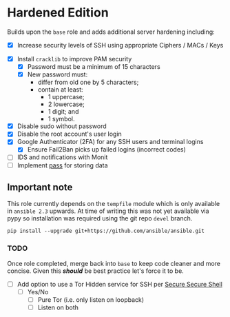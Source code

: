 # Hardened Edition
Builds upon the `base` role and adds additional server hardening including:

* [x] Increase security levels of SSH using appropriate Ciphers / MACs / Keys
<!-- * [ ] Create ssh keys using `ssh_key_passphrase` with the
    [User Module](http://docs.ansible.com/ansible/user_module.html). -->
* [x] Install `cracklib` to improve PAM security
    * [x] Password must be a minimum of 15 characters
    * [x] New password must:
        * differ from old one by 5 characters;
        * contain at least:
            * 1 uppercase;
            * 2 lowercase;
            * 1 digit; and
            * 1 symbol.
* [x] Disable sudo without password
* [x] Disable the root account's user login
* [x] Google Authenticator (2FA) for any SSH users and  terminal logins
    * [x] Ensure Fail2Ban picks up failed logins (incorrect codes)
    <!-- * [x] Fix returned QR code in line with
    [URL schema](https://github.com/google/google-authenticator/wiki/Key-Uri-Format) -->
* [ ] IDS and notifications with Monit
* [ ] Implement [pass](https://www.passwordstore.org) for storing data

## Important note
This role currently depends on the `tempfile` module which is only available
in `ansible 2.3` upwards. At time of writing this was not yet available via
pypy so installation was required using the git repo `devel` branch.
```
pip install --upgrade git+https://github.com/ansible/ansible.git
```

### TODO
Once role completed, merge back into `base` to keep code cleaner and more
concise. Given this ***should*** be best practice let's force it to be.

* [ ] Add option to use a Tor Hidden service for SSH per
    [Secure Secure Shell](https://stribika.github.io/2015/01/04/secure-secure-shell.html)
    * [ ] Yes/No
        * [ ] Pure Tor (i.e. only listen on loopback)
        * [ ] Listen on both
